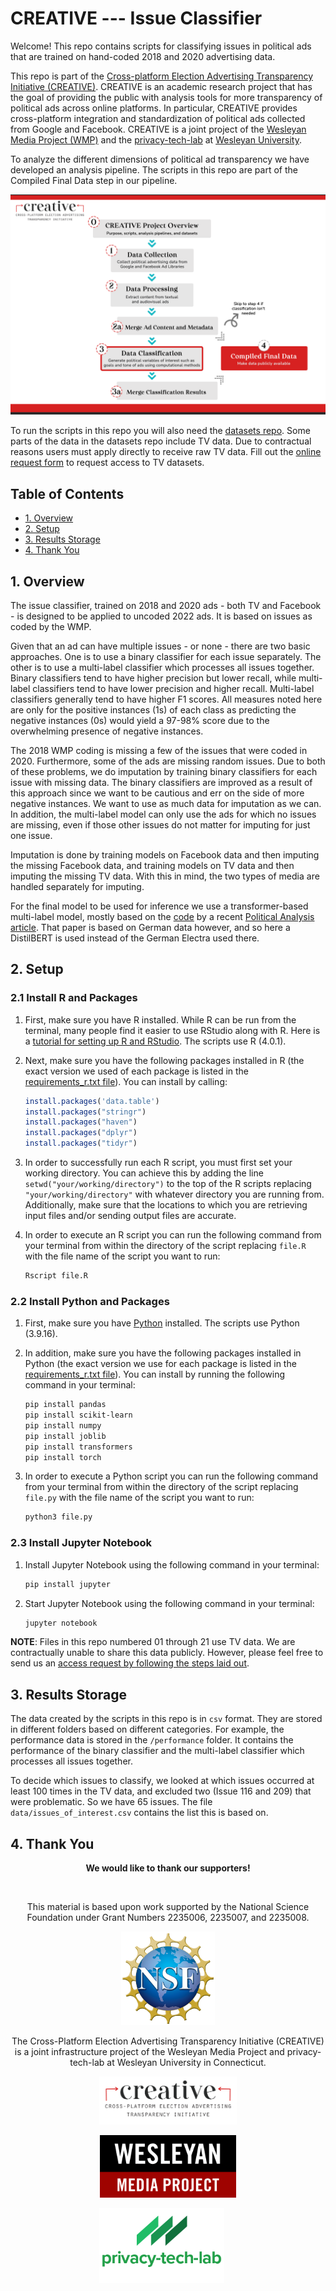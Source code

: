 # CREATIVE --- Issue Classifier

Welcome! This repo contains scripts for classifying issues in political ads that are trained on hand-coded 2018 and 2020 advertising data.

This repo is part of the [Cross-platform Election Advertising Transparency Initiative (CREATIVE)](https://www.creativewmp.com/). CREATIVE is an academic research project that has the goal of providing the public with analysis tools for more transparency of political ads across online platforms. In particular, CREATIVE provides cross-platform integration and standardization of political ads collected from Google and Facebook. CREATIVE is a joint project of the [Wesleyan Media Project (WMP)](https://mediaproject.wesleyan.edu/) and the [privacy-tech-lab](https://privacytechlab.org/) at [Wesleyan University](https://www.wesleyan.edu).

To analyze the different dimensions of political ad transparency we have developed an analysis pipeline. The scripts in this repo are part of the Compiled Final Data step in our pipeline.

![A picture of the repo pipeline with this repo highlighted](Creative_Pipelines.png)

To run the scripts in this repo you will also need the [datasets repo](https://github.com/Wesleyan-Media-Project/datasets). Some parts of the data in the datasets repo include TV data. Due to contractual reasons users must apply directly to receive raw TV data. Fill out the [online request form](http://mediaproject.wesleyan.edu/dataaccess) to request access to TV datasets.

## Table of Contents

- [1. Overview](#1-overview)
- [2. Setup](#2-setup)
- [3. Results Storage](#3-results-storage)
- [4. Thank You](#4-thank-you)

## 1. Overview

The issue classifier, trained on 2018 and 2020 ads - both TV and Facebook - is designed to be applied to uncoded 2022 ads. It is based on issues as coded by the WMP.

Given that an ad can have multiple issues - or none - there are two basic approaches. One is to use a binary classifier for each issue separately. The other is to use a multi-label classifier which processes all issues together. Binary classifiers tend to have higher precision but lower recall, while multi-label classifiers tend to have lower precision and higher recall. Multi-label classifiers generally tend to have higher F1 scores. All measures noted here are only for the positive instances (1s) of each class as predicting the negative instances (0s) would yield a 97-98% score due to the overwhelming presence of negative instances.

The 2018 WMP coding is missing a few of the issues that were coded in 2020. Furthermore, some of the ads are missing random issues. Due to both of these problems, we do imputation by training binary classifiers for each issue with missing data. The binary classifiers are improved as a result of this approach since we want to be cautious and err on the side of more negative instances. We want to use as much data for imputation as we can. In addition, the multi-label model can only use the ads for which no issues are missing, even if those other issues do not matter for imputing for just one issue.

Imputation is done by training models on Facebook data and then imputing the missing Facebook data, and training models on TV data and then imputing the missing TV data. With this in mind, the two types of media are handled separately for imputing.

For the final model to be used for inference we use a transformer-based multi-label model, mostly based on the [code](https://dataverse.harvard.edu/dataset.xhtml?persistentId=doi:10.7910/DVN/C9SAIX) by a recent [Political Analysis article](https://www.cambridge.org/core/journals/political-analysis/article/creating-and-comparing-dictionary-word-embedding-and-transformerbased-models-to-measure-discrete-emotions-in-german-political-text/2DA41C0F09DE1CA600B3DCC647302637#article). That paper is based on German data however, and so here a DistilBERT is used instead of the German Electra used there.

## 2. Setup

### 2.1 Install R and Packages

1. First, make sure you have R installed. While R can be run from the terminal, many people find it easier to use RStudio along with R. Here is a [tutorial for setting up R and RStudio](https://rstudio-education.github.io/hopr/starting.html). The scripts use R (4.0.1).

2. Next, make sure you have the following packages installed in R (the exact version we used of each package is listed in the [requirements_r.txt file](https://github.com/Wesleyan-Media-Project/ad_goal_classifier/blob/main/requirements_r.txt)). You can install by calling:

   ```R
   install.packages('data.table')
   install.packages("stringr")
   install.packages("haven")
   install.packages("dplyr")
   install.packages("tidyr")
   ```

3. In order to successfully run each R script, you must first set your working directory. You can achieve this by adding the line `setwd("your/working/directory")` to the top of the R scripts replacing `"your/working/directory"` with whatever directory you are running from. Additionally, make sure that the locations to which you are retrieving input files and/or sending output files are accurate.

4. In order to execute an R script you can run the following command from your terminal from within the directory of the script replacing `file.R` with the file name of the script you want to run:

   ```bash
   Rscript file.R
   ```

### 2.2 Install Python and Packages

1. First, make sure you have [Python](https://www.python.org/) installed. The scripts use Python (3.9.16).

2. In addition, make sure you have the following packages installed in Python (the exact version we use for each package is listed in the [requirements_r.txt file](https://github.com/Wesleyan-Media-Project/ad_goal_classifier/blob/main/requirements_py.txt)). You can install by running the following command in your terminal:

   ```bash
   pip install pandas
   pip install scikit-learn
   pip install numpy
   pip install joblib
   pip install transformers
   pip install torch
   ```

3. In order to execute a Python script you can run the following command from your terminal from within the directory of the script replacing `file.py` with the file name of the script you want to run:

   ```bash
   python3 file.py
   ```

### 2.3 Install Jupyter Notebook

1. Install Jupyter Notebook using the following command in your terminal:

   ```bash
   pip install jupyter
   ```

2. Start Jupyter Notebook using the following command in your terminal:

   ```bash
   jupyter notebook
   ```

**NOTE**: Files in this repo numbered 01 through 21 use TV data. We are contractually unable to share this data publicly. However, please feel free to send us an [access request by following the steps laid out](https://mediaproject.wesleyan.edu/dataaccess/).

## 3. Results Storage

The data created by the scripts in this repo is in `csv` format. They are stored in different folders based on different categories. For example, the performance data is stored in the `/performance` folder. It contains the performance of the binary classifier and the multi-label classifier which processes all issues together.

To decide which issues to classify, we looked at which issues occurred at least 100 times in the TV data, and excluded two (Issue 116 and 209) that were problematic. So we have 65 issues. The file `data/issues_of_interest.csv` contains the list this is based on.

## 4. Thank You

<p align="center"><strong>We would like to thank our supporters!</strong></p><br>

<p align="center">This material is based upon work supported by the National Science Foundation under Grant Numbers 2235006, 2235007, and 2235008.</p>

<p align="center" style="display: flex; justify-content: center; align-items: center;">
  <a href="https://www.nsf.gov/awardsearch/showAward?AWD_ID=2235006">
    <img class="img-fluid" src="nsf.png" height="150px" alt="National Science Foundation Logo">
  </a>
</p>

<p align="center">The Cross-Platform Election Advertising Transparency Initiative (CREATIVE) is a joint infrastructure project of the Wesleyan Media Project and privacy-tech-lab at Wesleyan University in Connecticut.

<p align="center" style="display: flex; justify-content: center; align-items: center;">
  <a href="https://www.creativewmp.com/">
    <img class="img-fluid" src="CREATIVE_logo.png"  width="220px" alt="CREATIVE Logo">
  </a>
</p>

<p align="center" style="display: flex; justify-content: center; align-items: center;">
  <a href="https://mediaproject.wesleyan.edu/">
    <img src="wmp-logo.png" width="218px" height="100px" alt="Wesleyan Media Project logo">
  </a>
</p>

<p align="center" style="display: flex; justify-content: center; align-items: center;">
  <a href="https://privacytechlab.org/" style="margin-right: 20px;">
    <img src="./plt_logo.png" width="200px" alt="privacy-tech-lab logo">
  </a>
</p>
